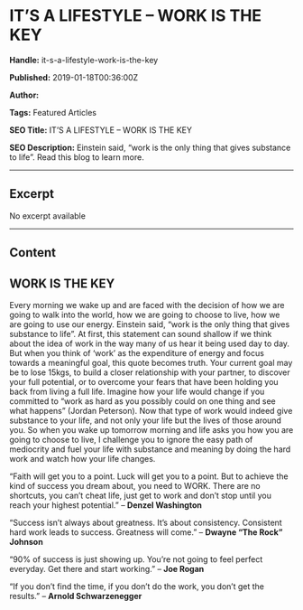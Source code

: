 # IT’S A LIFESTYLE – WORK IS THE KEY

**Handle:** it-s-a-lifestyle-work-is-the-key

**Published:** 2019-01-18T00:36:00Z

**Author:**  

**Tags:** Featured Articles

**SEO Title:** IT’S A LIFESTYLE – WORK IS THE KEY

**SEO Description:** Einstein said, “work is the only thing that gives substance to life”. Read this blog to learn more.

---

## Excerpt

No excerpt available

---

## Content

## WORK IS THE KEY

Every morning we wake up and are faced with the decision of how we are going to walk into the world, how we are going to choose to live, how we are going to use our energy. Einstein said, “work is the only thing that gives substance to life”. At first, this statement can sound shallow if we think about the idea of work in the way many of us hear it being used day to day. But when you think of ‘work’ as the expenditure of energy and focus towards a meaningful goal, this quote becomes truth. Your current goal may be to lose 15kgs, to build a closer relationship with your partner, to discover your full potential, or to overcome your fears that have been holding you back from living a full life. Imagine how your life would change if you committed to “work as hard as you possibly could on one thing and see what happens” (Jordan Peterson). Now that type of work would indeed give substance to your life, and not only your life but the lives of those around you. So when you wake up tomorrow morning and life asks you how you are going to choose to live, I challenge you to ignore the easy path of mediocrity and fuel your life with substance and meaning by doing the hard work and watch how your life changes.

“Faith will get you to a point. Luck will get you to a point. But to achieve the kind of success you dream about, you need to WORK. There are no shortcuts, you can’t cheat life, just get to work and don’t stop until you reach your highest potential.” – **Denzel Washington**

“Success isn’t always about greatness. It’s about consistency. Consistent hard work leads to success. Greatness will come.” – **Dwayne “The Rock” Johnson**

“90% of success is just showing up. You’re not going to feel perfect everyday. Get there and start working.” – **Joe Rogan**

“If you don’t find the time, if you don’t do the work, you don’t get the results.” – **Arnold Schwarzenegger**

